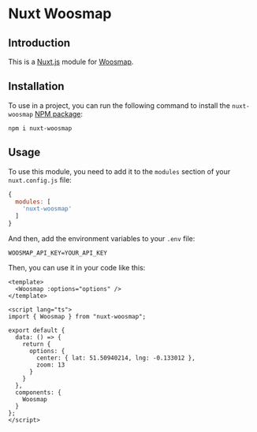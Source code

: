 # Nuxt Woosmap

## Introduction

This is a [Nuxt.js](https://nuxtjs.org/) module for [Woosmap](https://developers.woosmap.com/).

## Installation

To use in a project, you can run the following command to install the `nuxt-woosmap` [NPM package](https://www.npmjs.com/package/nuxt-woosmap):

```
npm i nuxt-woosmap
```

## Usage

To use this module, you need to add it to the `modules` section of your `nuxt.config.js` file:

```js
{
  modules: [
    'nuxt-woosmap'
  ]
}
```

And then, add the environment variables to your `.env` file:

```env
WOOSMAP_API_KEY=YOUR_API_KEY
```

Then, you can use it in your code like this:

```vue
<template>
  <Woosmap :options="options" />
</template>

<script lang="ts">
import { Woosmap } from "nuxt-woosmap";

export default {
  data: () => {
    return {
      options: {
        center: { lat: 51.50940214, lng: -0.133012 },
        zoom: 13
      }
    }
  },
  components: {
    Woosmap
  }
};
</script>
```
